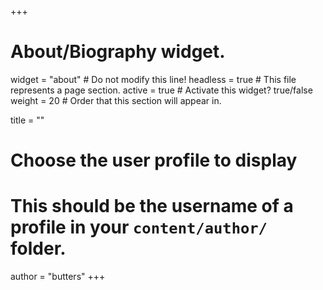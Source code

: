 +++
# About/Biography widget.
widget = "about"  # Do not modify this line!
headless = true # This file represents a page section.
active = true  # Activate this widget? true/false
weight = 20  # Order that this section will appear in.

title = ""

# Choose the user profile to display
# This should be the username of a profile in your `content/author/` folder.
author = "butters"
+++
